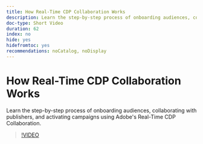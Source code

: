 ```yaml
---
title: How Real-Time CDP Collaboration Works
description: Learn the step-by-step process of onboarding audiences, collaborating with publishers, and activating campaigns using Adobe's Real-Time CDP Collaboration.
doc-type: Short Video
duration: 62
index: no
hide: yes
hidefromtoc: yes
recommendations: noCatalog, noDisplay
---
```


# How Real-Time CDP Collaboration Works

Learn the step-by-step process of onboarding audiences, collaborating with publishers, and activating campaigns using Adobe's Real-Time CDP Collaboration.

<!-- 62_OS511_3442426_61_how-realtime-cdp-collaboration-works -->
>[!VIDEO](https://video.tv.adobe.com/v/3458278/?learn=on&enablevpops=true)
